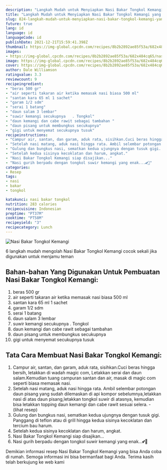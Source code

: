 ```yaml
---
description: "Langkah Mudah untuk Menyiapkan Nasi Bakar Tongkol Kemangi yang Lezat"
title: "Langkah Mudah untuk Menyiapkan Nasi Bakar Tongkol Kemangi yang Lezat"
slug: 824-langkah-mudah-untuk-menyiapkan-nasi-bakar-tongkol-kemangi-yang-lezat
future: true
lang: id
language: id
languageCode: id
publishDate: 2021-12-21T15:59:41.398Z 
thumbnail: https://img-global.cpcdn.com/recipes/8b2b2892ae85f53a/682x484cq65/nasi-bakar-tongkol-kemangi-foto-resep-utama.png
images:
- https://img-global.cpcdn.com/recipes/8b2b2892ae85f53a/682x484cq65/nasi-bakar-tongkol-kemangi-foto-resep-utama.png
image: https://img-global.cpcdn.com/recipes/8b2b2892ae85f53a/682x484cq65/nasi-bakar-tongkol-kemangi-foto-resep-utama.png
cover: https://img-global.cpcdn.com/recipes/8b2b2892ae85f53a/682x484cq65/nasi-bakar-tongkol-kemangi-foto-resep-utama.png
author: Dale Williamson
ratingvalue: 3.3
reviewcount: 9
recipeingredient:
- "beras 500 gr"
- "air seperti takaran air ketika memasak nasi biasa 500 ml"
- "santan kara 65 ml 1 sachet"
- "garam 1/2 sdm"
- "serai 1 batang"
- "daun salam 3 lembar"
- "suwir kemangi secukupnya   . Tongkol"
- "daun kemangi dan cabe rawit sebagai tambahan "
- "daun pisang untuk membungkus secukupnya"
- "gigi untuk menyemat secukupnya tusuk"
recipeinstructions:
- "Campur air, santan, dan garam, aduk rata, sisihkan.Cuci beras hingga bersih, letakkan di wadah magic com, Letakkan serai dan daun salam.Kemudian tuang campuran santan dan air, masak di magic com seperti biasa memasak nasi."
- "Setelah nasi matang, aduk nasi hingga rata. Ambil selembar potongan daun pisang yang sudah dilemaskan di api kompor sebelumnya,letakkan nasi di atas daun pisang,letakkan tongkol suwir di atasnya, kemudian bisa letakkan topping daun kemangi dan cabe rawit sesuai selera.           (lihat resep)"
- "Gulung dan bungkus nasi, sematkan kedua ujungnya dengan tusuk gigi. Panggang di teflon atau di grill hingga kedua sisinya kecoklatan dan tercium bau harum."
- "Setelah kedua sisinya kecoklatan dan harum, angkat."
- "Nasi Bakar Tongkol Kemangi siap disajikan..."
- "Nasi gurih berpadu dengan tongkol suwir kemangi yang enak...💕🤤"
categories:
- Resep
tags:
- nasi
- bakar
- tongkol

katakunci: nasi bakar tongkol 
nutrition: 283 calories
recipecuisine: Indonesian
preptime: "PT37M"
cooktime: "PT58M"
recipeyield: "3"
recipecategory: Lunch
---
```



![Nasi Bakar Tongkol Kemangi](https://img-global.cpcdn.com/recipes/8b2b2892ae85f53a/682x484cq65/nasi-bakar-tongkol-kemangi-foto-resep-utama.png)

6 langkah mudah mengolah  Nasi Bakar Tongkol Kemangi cocok sekali jika digunakan untuk menjamu teman

<!--inarticleads1-->

## Bahan-bahan Yang Digunakan Untuk Pembuatan Nasi Bakar Tongkol Kemangi:

1. beras 500 gr
1. air seperti takaran air ketika memasak nasi biasa 500 ml
1. santan kara 65 ml 1 sachet
1. garam 1/2 sdm
1. serai 1 batang
1. daun salam 3 lembar
1. suwir kemangi secukupnya   . Tongkol
1. daun kemangi dan cabe rawit sebagai tambahan 
1. daun pisang untuk membungkus secukupnya
1. gigi untuk menyemat secukupnya tusuk



<!--inarticleads2-->

## Tata Cara Membuat Nasi Bakar Tongkol Kemangi:

1. Campur air, santan, dan garam, aduk rata, sisihkan.Cuci beras hingga bersih, letakkan di wadah magic com, Letakkan serai dan daun salam.Kemudian tuang campuran santan dan air, masak di magic com seperti biasa memasak nasi.
1. Setelah nasi matang, aduk nasi hingga rata. Ambil selembar potongan daun pisang yang sudah dilemaskan di api kompor sebelumnya,letakkan nasi di atas daun pisang,letakkan tongkol suwir di atasnya, kemudian bisa letakkan topping daun kemangi dan cabe rawit sesuai selera. -           (lihat resep)
1. Gulung dan bungkus nasi, sematkan kedua ujungnya dengan tusuk gigi. Panggang di teflon atau di grill hingga kedua sisinya kecoklatan dan tercium bau harum.
1. Setelah kedua sisinya kecoklatan dan harum, angkat.
1. Nasi Bakar Tongkol Kemangi siap disajikan...
1. Nasi gurih berpadu dengan tongkol suwir kemangi yang enak...💕🤤




Demikian informasi  resep Nasi Bakar Tongkol Kemangi   yang bisa Anda coba di rumah. Semoga informasi ini bisa bermanfaat bagi Anda. Terima kasih telah berkujung ke web kami
